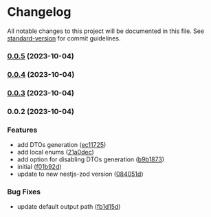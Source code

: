 # Changelog

All notable changes to this project will be documented in this file. See [standard-version](https://github.com/conventional-changelog/standard-version) for commit guidelines.

### [0.0.5](https://github.com/risenforces/nestjs-zod-prisma/compare/v0.0.4...v0.0.5) (2023-10-04)

### [0.0.4](https://github.com/risenforces/nestjs-zod-prisma/compare/v0.0.3...v0.0.4) (2023-10-04)

### [0.0.3](https://github.com/risenforces/nestjs-zod-prisma/compare/v0.0.2...v0.0.3) (2023-10-04)

### 0.0.2 (2023-10-04)


### Features

* add DTOs generation ([ec11725](https://github.com/risenforces/nestjs-zod-prisma/commit/ec11725d8591631feea8ca9d85b3dadc08e5f608))
* add local enums ([21a0dec](https://github.com/risenforces/nestjs-zod-prisma/commit/21a0dec69ac29b2da0f83eab36d5ae126e7308e2))
* add option for disabling DTOs generation ([b9b1873](https://github.com/risenforces/nestjs-zod-prisma/commit/b9b1873adae390c823a64c054cd5a7b1474d4317))
* initial ([f01b92d](https://github.com/risenforces/nestjs-zod-prisma/commit/f01b92d891fdf5b5786ec4a93f75da82b1577162))
* update to new nestjs-zod version ([084051d](https://github.com/risenforces/nestjs-zod-prisma/commit/084051dfcffbbab9503cec55c43e3569fd901b9f))


### Bug Fixes

* update default output path ([fb1d15d](https://github.com/risenforces/nestjs-zod-prisma/commit/fb1d15d4939e4e7d8a333d32969f645b5cccde6a))
